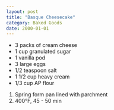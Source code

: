 ```yaml
---
layout: post
title: "Basque Cheesecake"
category: Baked Goods
date: 2000-01-01
---
```


- 3 packs of cream cheese
- 1 cup granulated sugar
- 1 vanilla pod
- 3 large eggs
- 1/2 teaspoon salt
- 1 1/2 cup heavy cream
- 1/3 cup AP flour

1. Spring form pan lined with parchment
2. 400°F, 45 - 50 min